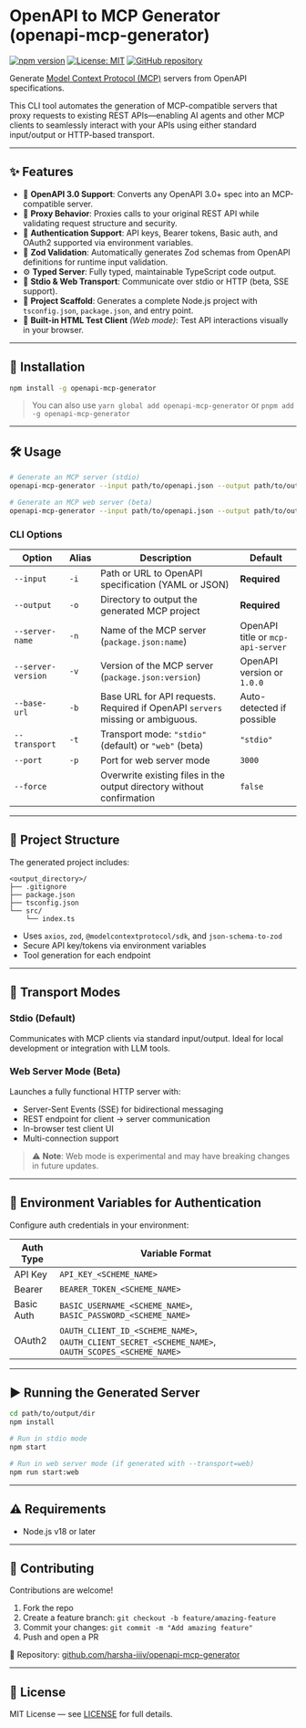 # OpenAPI to MCP Generator (openapi-mcp-generator)

[![npm version](https://img.shields.io/npm/v/openapi-mcp-generator.svg)](https://www.npmjs.com/package/openapi-mcp-generator)
[![License: MIT](https://img.shields.io/badge/License-MIT-yellow.svg)](https://opensource.org/licenses/MIT)
[![GitHub repository](https://img.shields.io/badge/GitHub-harsha--iiiv/openapi--mcp--generator-blue.svg)](https://github.com/harsha-iiiv/openapi-mcp-generator)

Generate [Model Context Protocol (MCP)](https://modelcontextprotocol.github.io/) servers from OpenAPI specifications.

This CLI tool automates the generation of MCP-compatible servers that proxy requests to existing REST APIs—enabling AI agents and other MCP clients to seamlessly interact with your APIs using either standard input/output or HTTP-based transport.

---

## ✨ Features

- 🔧 **OpenAPI 3.0 Support**: Converts any OpenAPI 3.0+ spec into an MCP-compatible server.
- 🔁 **Proxy Behavior**: Proxies calls to your original REST API while validating request structure and security.
- 🔐 **Authentication Support**: API keys, Bearer tokens, Basic auth, and OAuth2 supported via environment variables.
- 🧪 **Zod Validation**: Automatically generates Zod schemas from OpenAPI definitions for runtime input validation.
- ⚙️ **Typed Server**: Fully typed, maintainable TypeScript code output.
- 💬 **Stdio & Web Transport**: Communicate over stdio or HTTP (beta, SSE support).
- 🧰 **Project Scaffold**: Generates a complete Node.js project with `tsconfig.json`, `package.json`, and entry point.
- 🧪 **Built-in HTML Test Client** *(Web mode)*: Test API interactions visually in your browser.

---

## 🚀 Installation

```bash
npm install -g openapi-mcp-generator
```

> You can also use `yarn global add openapi-mcp-generator` or `pnpm add -g openapi-mcp-generator`

---

## 🛠 Usage

```bash
# Generate an MCP server (stdio)
openapi-mcp-generator --input path/to/openapi.json --output path/to/output/dir

# Generate an MCP web server (beta)
openapi-mcp-generator --input path/to/openapi.json --output path/to/output/dir --transport=web --port=3000
```

### CLI Options

| Option             | Alias | Description                                                                                         | Default                         |
|--------------------|-------|-----------------------------------------------------------------------------------------------------|---------------------------------|
| `--input`          | `-i`  | Path or URL to OpenAPI specification (YAML or JSON)                                                  | **Required**                    |
| `--output`         | `-o`  | Directory to output the generated MCP project                                                        | **Required**                    |
| `--server-name`    | `-n`  | Name of the MCP server (`package.json:name`)                                                         | OpenAPI title or `mcp-api-server` |
| `--server-version` | `-v`  | Version of the MCP server (`package.json:version`)                                                   | OpenAPI version or `1.0.0`      |
| `--base-url`       | `-b`  | Base URL for API requests. Required if OpenAPI `servers` missing or ambiguous.                       | Auto-detected if possible       |
| `--transport`      | `-t`  | Transport mode: `"stdio"` (default) or `"web"` (beta)                                                | `"stdio"`                       |
| `--port`           | `-p`  | Port for web server mode                                                                             | `3000`                          |
| `--force`          |       | Overwrite existing files in the output directory without confirmation                                | `false`                         |
---

## 🧱 Project Structure

The generated project includes:

```
<output_directory>/
├── .gitignore
├── package.json
├── tsconfig.json
└── src/
    └── index.ts
```

- Uses `axios`, `zod`, `@modelcontextprotocol/sdk`, and `json-schema-to-zod`
- Secure API key/tokens via environment variables
- Tool generation for each endpoint

---

## 📡 Transport Modes

### Stdio (Default)

Communicates with MCP clients via standard input/output. Ideal for local development or integration with LLM tools.

### Web Server Mode (Beta)

Launches a fully functional HTTP server with:

- Server-Sent Events (SSE) for bidirectional messaging
- REST endpoint for client → server communication
- In-browser test client UI
- Multi-connection support

> ⚠️ **Note**: Web mode is experimental and may have breaking changes in future updates.

---

## 🔐 Environment Variables for Authentication

Configure auth credentials in your environment:

| Auth Type   | Variable Format                                         |
|-------------|----------------------------------------------------------|
| API Key     | `API_KEY_<SCHEME_NAME>`                                  |
| Bearer      | `BEARER_TOKEN_<SCHEME_NAME>`                             |
| Basic Auth  | `BASIC_USERNAME_<SCHEME_NAME>`, `BASIC_PASSWORD_<SCHEME_NAME>` |
| OAuth2      | `OAUTH_CLIENT_ID_<SCHEME_NAME>`, `OAUTH_CLIENT_SECRET_<SCHEME_NAME>`, `OAUTH_SCOPES_<SCHEME_NAME>` |

---

## ▶️ Running the Generated Server

```bash
cd path/to/output/dir
npm install

# Run in stdio mode
npm start

# Run in web server mode (if generated with --transport=web)
npm run start:web
```

---

## ⚠️ Requirements

- Node.js v18 or later

---

## 🤝 Contributing

Contributions are welcome!

1. Fork the repo
2. Create a feature branch: `git checkout -b feature/amazing-feature`
3. Commit your changes: `git commit -m "Add amazing feature"`
4. Push and open a PR

📌 Repository: [github.com/harsha-iiiv/openapi-mcp-generator](https://github.com/harsha-iiiv/openapi-mcp-generator)

---

## 📄 License

MIT License — see [LICENSE](./LICENSE) for full details.